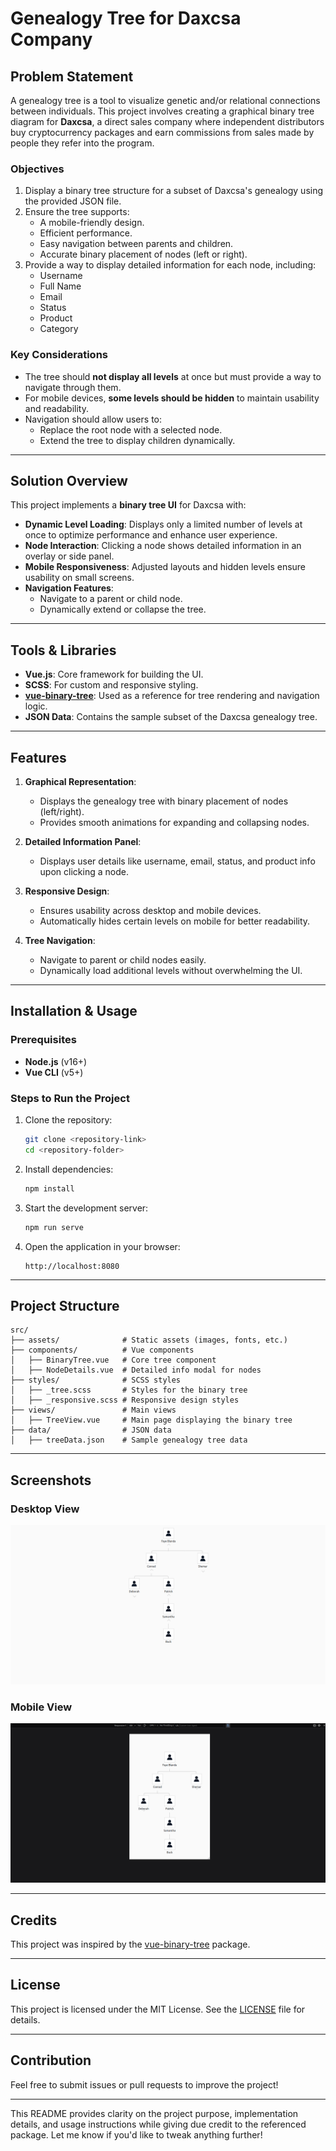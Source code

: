 # Genealogy Tree for Daxcsa Company

## Problem Statement

A genealogy tree is a tool to visualize genetic and/or relational connections between individuals. This project involves creating a graphical binary tree diagram for **Daxcsa**, a direct sales company where independent distributors buy cryptocurrency packages and earn commissions from sales made by people they refer into the program.

### Objectives

1. Display a binary tree structure for a subset of Daxcsa's genealogy using the provided JSON file.
2. Ensure the tree supports:
   - A mobile-friendly design.
   - Efficient performance.
   - Easy navigation between parents and children.
   - Accurate binary placement of nodes (left or right).
3. Provide a way to display detailed information for each node, including:
   - Username
   - Full Name
   - Email
   - Status
   - Product
   - Category

### Key Considerations

- The tree should **not display all levels** at once but must provide a way to navigate through them.
- For mobile devices, **some levels should be hidden** to maintain usability and readability.
- Navigation should allow users to:
  - Replace the root node with a selected node.
  - Extend the tree to display children dynamically.

---

## Solution Overview

This project implements a **binary tree UI** for Daxcsa with:

- **Dynamic Level Loading**: Displays only a limited number of levels at once to optimize performance and enhance user experience.
- **Node Interaction**: Clicking a node shows detailed information in an overlay or side panel.
- **Mobile Responsiveness**: Adjusted layouts and hidden levels ensure usability on small screens.
- **Navigation Features**:
  - Navigate to a parent or child node.
  - Dynamically extend or collapse the tree.

---

## Tools & Libraries

- **Vue.js**: Core framework for building the UI.
- **SCSS**: For custom and responsive styling.
- **[vue-binary-tree](https://github.com/mdiaz00147/vue-binary-tree)**: Used as a reference for tree rendering and navigation logic.
- **JSON Data**: Contains the sample subset of the Daxcsa genealogy tree.

---

## Features

1. **Graphical Representation**:

   - Displays the genealogy tree with binary placement of nodes (left/right).
   - Provides smooth animations for expanding and collapsing nodes.

2. **Detailed Information Panel**:

   - Displays user details like username, email, status, and product info upon clicking a node.

3. **Responsive Design**:

   - Ensures usability across desktop and mobile devices.
   - Automatically hides certain levels on mobile for better readability.

4. **Tree Navigation**:
   - Navigate to parent or child nodes easily.
   - Dynamically load additional levels without overwhelming the UI.

---

## Installation & Usage

### Prerequisites

- **Node.js** (v16+)
- **Vue CLI** (v5+)

### Steps to Run the Project

1. Clone the repository:
   ```bash
   git clone <repository-link>
   cd <repository-folder>
   ```
2. Install dependencies:
   ```bash
   npm install
   ```
3. Start the development server:
   ```bash
   npm run serve
   ```
4. Open the application in your browser:
   ```
   http://localhost:8080
   ```

---

## Project Structure

```plaintext
src/
├── assets/              # Static assets (images, fonts, etc.)
├── components/          # Vue components
│   ├── BinaryTree.vue   # Core tree component
│   ├── NodeDetails.vue  # Detailed info modal for nodes
├── styles/              # SCSS styles
│   ├── _tree.scss       # Styles for the binary tree
│   ├── _responsive.scss # Responsive design styles
├── views/               # Main views
│   ├── TreeView.vue     # Main page displaying the binary tree
├── data/                # JSON data
│   ├── treeData.json    # Sample genealogy tree data
```

---

## Screenshots

### Desktop View

![Desktop Screenshot](public/desktop.png)

### Mobile View

![Mobile Screenshot](public/mobile.png)

---

## Credits

This project was inspired by the [vue-binary-tree](https://github.com/mdiaz00147/vue-binary-tree) package.

---

## License

This project is licensed under the MIT License. See the [LICENSE](LICENSE) file for details.

---

## Contribution

Feel free to submit issues or pull requests to improve the project!

---

This README provides clarity on the project purpose, implementation details, and usage instructions while giving due credit to the referenced package. Let me know if you'd like to tweak anything further!
